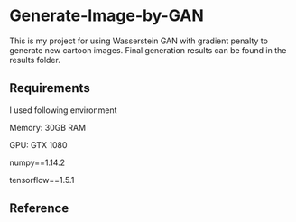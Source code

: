 # Generate-Image-by-GAN
This is my project for using Wasserstein GAN with gradient penalty to generate new cartoon images.
Final generation results can be found in the results folder.

## Requirements
I used following environment

Memory: 30GB RAM

GPU: GTX 1080

numpy==1.14.2

tensorflow==1.5.1

## Reference



